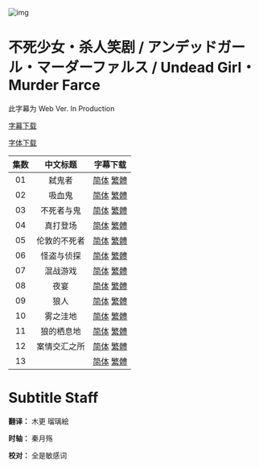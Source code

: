 ![img](https://p.inari.site/kitauji/202306/27/Undeadgirl.png)

# 不死少女・杀人笑剧 / アンデッドガール・マーダーファルス / Undead Girl・Murder Farce

此字幕为 Web Ver. In Production

[字幕下载](https://hazukikaguya-my.sharepoint.com/:u:/g/personal/kitaujisub_office_inari_site/EUFiziUfYHFHtH3V3IO3AZYBjR9LD-GllBRbRRH2FqXWFQ?e=OuDSpl)

[字体下载](https://hazukikaguya-my.sharepoint.com/:u:/g/personal/kitaujisub_office_inari_site/EVtHTnpgdn9GunPiBfeTndkBXErg1q7t-w9TvxnTG1C1ZQ?e=vXJAf8)

|集数|中文标题|字幕下载|
|:-:|:-:|:-:|
|01|弑鬼者|[简体](https://github.com/Kitauji-Sub/Subtitles/blob/main/TV/2023/07/Undead%20Girl%E3%83%BBMurder%20Farce/%5BKitaujiSub%5D%20Undead%20Girl%20%C2%B7%20Murder%20Farce%20-%2001.chs.ass) [繁體](https://github.com/Kitauji-Sub/Subtitles/blob/main/TV/2023/07/Undead%20Girl%E3%83%BBMurder%20Farce/%5BKitaujiSub%5D%20Undead%20Girl%20%C2%B7%20Murder%20Farce%20-%2001.cht.ass)|
|02|吸血鬼|[简体](https://github.com/Kitauji-Sub/Subtitles/blob/main/TV/2023/07/Undead%20Girl%E3%83%BBMurder%20Farce/%5BKitaujiSub%5D%20Undead%20Girl%20%C2%B7%20Murder%20Farce%20-%2002.chs.ass) [繁體](https://github.com/Kitauji-Sub/Subtitles/blob/main/TV/2023/07/Undead%20Girl%E3%83%BBMurder%20Farce/%5BKitaujiSub%5D%20Undead%20Girl%20%C2%B7%20Murder%20Farce%20-%2002.cht.ass)|
|03|不死者与鬼|[简体](https://github.com/Kitauji-Sub/Subtitles/blob/main/TV/2023/07/Undead%20Girl%E3%83%BBMurder%20Farce/%5BKitaujiSub%5D%20Undead%20Girl%20%C2%B7%20Murder%20Farce%20-%2003.chs.ass) [繁體](https://github.com/Kitauji-Sub/Subtitles/blob/main/TV/2023/07/Undead%20Girl%E3%83%BBMurder%20Farce/%5BKitaujiSub%5D%20Undead%20Girl%20%C2%B7%20Murder%20Farce%20-%2003.cht.ass)|
|04|真打登场|[简体](https://github.com/Kitauji-Sub/Subtitles/blob/main/TV/2023/07/Undead%20Girl%E3%83%BBMurder%20Farce/%5BKitaujiSub%5D%20Undead%20Girl%20%C2%B7%20Murder%20Farce%20-%2004.chs.ass) [繁體](https://github.com/Kitauji-Sub/Subtitles/blob/main/TV/2023/07/Undead%20Girl%E3%83%BBMurder%20Farce/%5BKitaujiSub%5D%20Undead%20Girl%20%C2%B7%20Murder%20Farce%20-%2004.cht.ass)|
|05|伦敦的不死者|[简体](https://github.com/Kitauji-Sub/Subtitles/blob/main/TV/2023/07/Undead%20Girl%E3%83%BBMurder%20Farce/%5BKitaujiSub%5D%20Undead%20Girl%20%C2%B7%20Murder%20Farce%20-%2005.chs.ass) [繁體](https://github.com/Kitauji-Sub/Subtitles/blob/main/TV/2023/07/Undead%20Girl%E3%83%BBMurder%20Farce/%5BKitaujiSub%5D%20Undead%20Girl%20%C2%B7%20Murder%20Farce%20-%2005.cht.ass)|
|06|怪盗与侦探|[简体](https://github.com/Kitauji-Sub/Subtitles/blob/main/TV/2023/07/Undead%20Girl%E3%83%BBMurder%20Farce/%5BKitaujiSub%5D%20Undead%20Girl%20%C2%B7%20Murder%20Farce%20-%2006.chs.ass) [繁體](https://github.com/Kitauji-Sub/Subtitles/blob/main/TV/2023/07/Undead%20Girl%E3%83%BBMurder%20Farce/%5BKitaujiSub%5D%20Undead%20Girl%20%C2%B7%20Murder%20Farce%20-%2006.cht.ass)|
|07|混战游戏|[简体](https://github.com/Kitauji-Sub/Subtitles/blob/main/TV/2023/07/Undead%20Girl%E3%83%BBMurder%20Farce/%5BKitaujiSub%5D%20Undead%20Girl%20%C2%B7%20Murder%20Farce%20-%2007.chs.ass) [繁體](https://github.com/Kitauji-Sub/Subtitles/blob/main/TV/2023/07/Undead%20Girl%E3%83%BBMurder%20Farce/%5BKitaujiSub%5D%20Undead%20Girl%20%C2%B7%20Murder%20Farce%20-%2007.cht.ass)|
|08|夜宴|[简体](https://github.com/Kitauji-Sub/Subtitles/blob/main/TV/2023/07/Undead%20Girl%E3%83%BBMurder%20Farce/%5BKitaujiSub%5D%20Undead%20Girl%20%C2%B7%20Murder%20Farce%20-%2008.chs.ass) [繁體](https://github.com/Kitauji-Sub/Subtitles/blob/main/TV/2023/07/Undead%20Girl%E3%83%BBMurder%20Farce/%5BKitaujiSub%5D%20Undead%20Girl%20%C2%B7%20Murder%20Farce%20-%2008.cht.ass)|
|09|狼人|[简体](https://github.com/Kitauji-Sub/Subtitles/blob/main/TV/2023/07/Undead%20Girl%E3%83%BBMurder%20Farce/%5BKitaujiSub%5D%20Undead%20Girl%20%C2%B7%20Murder%20Farce%20-%2009.chs.ass) [繁體](https://github.com/Kitauji-Sub/Subtitles/blob/main/TV/2023/07/Undead%20Girl%E3%83%BBMurder%20Farce/%5BKitaujiSub%5D%20Undead%20Girl%20%C2%B7%20Murder%20Farce%20-%2009.cht.ass)|
|10|雾之洼地|[简体](https://github.com/Kitauji-Sub/Subtitles/blob/main/TV/2023/07/Undead%20Girl%E3%83%BBMurder%20Farce/%5BKitaujiSub%5D%20Undead%20Girl%20%C2%B7%20Murder%20Farce%20-%2010.chs.ass) [繁體](https://github.com/Kitauji-Sub/Subtitles/blob/main/TV/2023/07/Undead%20Girl%E3%83%BBMurder%20Farce/%5BKitaujiSub%5D%20Undead%20Girl%20%C2%B7%20Murder%20Farce%20-%2010.cht.ass)|
|11|狼的栖息地|[简体](https://github.com/Kitauji-Sub/Subtitles/blob/main/TV/2023/07/Undead%20Girl%E3%83%BBMurder%20Farce/%5BKitaujiSub%5D%20Undead%20Girl%20%C2%B7%20Murder%20Farce%20-%2011.chs.ass) [繁體](https://github.com/Kitauji-Sub/Subtitles/blob/main/TV/2023/07/Undead%20Girl%E3%83%BBMurder%20Farce/%5BKitaujiSub%5D%20Undead%20Girl%20%C2%B7%20Murder%20Farce%20-%2011.cht.ass)|
|12|案情交汇之所|[简体](https://github.com/Kitauji-Sub/Subtitles/blob/main/TV/2023/07/Undead%20Girl%E3%83%BBMurder%20Farce/%5BKitaujiSub%5D%20Undead%20Girl%20%C2%B7%20Murder%20Farce%20-%2012.chs.ass) [繁體](https://github.com/Kitauji-Sub/Subtitles/blob/main/TV/2023/07/Undead%20Girl%E3%83%BBMurder%20Farce/%5BKitaujiSub%5D%20Undead%20Girl%20%C2%B7%20Murder%20Farce%20-%2012.cht.ass)|
|13||[简体](https://github.com/Kitauji-Sub/Subtitles/blob/main/TV/2023/07/Undead%20Girl%E3%83%BBMurder%20Farce/%5BKitaujiSub%5D%20Undead%20Girl%20%C2%B7%20Murder%20Farce%20-%2013.chs.ass) [繁體](https://github.com/Kitauji-Sub/Subtitles/blob/main/TV/2023/07/Undead%20Girl%E3%83%BBMurder%20Farce/%5BKitaujiSub%5D%20Undead%20Girl%20%C2%B7%20Murder%20Farce%20-%2013.cht.ass)|

# Subtitle Staff

**翻译：** 木更 瑠璃絵

**时轴：** 秦月殇

**校对：** 全是敏感词
 
